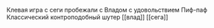Клевая игра с сеги пробежали с Владом с удовольствием 
Пиф-паф
Классический контроподобный шутер
[[влад]]
[[сега]]